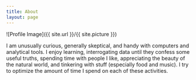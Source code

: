 ```yaml
---
title: About
layout: page
---
```

![Profile Image]({{ site.url }}/{{ site.picture }})

I am unusually curious, generally skeptical, and handy with computers and analytical tools.
I enjoy learning, interrogating data until they confess some useful truths, spending time with people I like, appreciating the beauty of the natural world, and tinkering with stuff (especially food and music).
I try to optimize the amount of time I spend on each of these activities.
